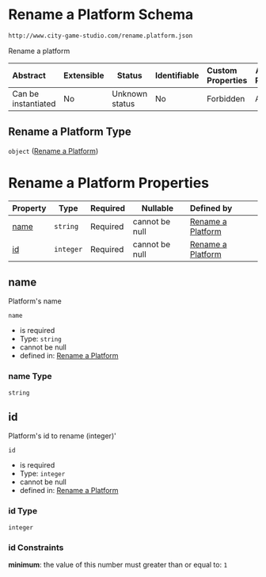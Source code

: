 # Rename a Platform Schema

```txt
http://www.city-game-studio.com/rename.platform.json
```

Rename a platform


| Abstract            | Extensible | Status         | Identifiable | Custom Properties | Additional Properties | Access Restrictions | Defined In                                                                               |
| :------------------ | ---------- | -------------- | ------------ | :---------------- | --------------------- | ------------------- | ---------------------------------------------------------------------------------------- |
| Can be instantiated | No         | Unknown status | No           | Forbidden         | Allowed               | none                | [rename-platform.schema.json](../out/rename-platform.schema.json "open original schema") |

## Rename a Platform Type

`object` ([Rename a Platform](rename-platform.md))

# Rename a Platform Properties

| Property      | Type      | Required | Nullable       | Defined by                                                                                                                           |
| :------------ | --------- | -------- | -------------- | :----------------------------------------------------------------------------------------------------------------------------------- |
| [name](#name) | `string`  | Required | cannot be null | [Rename a Platform](rename-platform-properties-name.md "http&#x3A;//www.city-game-studio.com/rename.platform.json#/properties/name") |
| [id](#id)     | `integer` | Required | cannot be null | [Rename a Platform](rename-platform-properties-id.md "http&#x3A;//www.city-game-studio.com/rename.platform.json#/properties/id")     |

## name

Platform's name


`name`

-   is required
-   Type: `string`
-   cannot be null
-   defined in: [Rename a Platform](rename-platform-properties-name.md "http&#x3A;//www.city-game-studio.com/rename.platform.json#/properties/name")

### name Type

`string`

## id

Platform's id to rename (integer)'


`id`

-   is required
-   Type: `integer`
-   cannot be null
-   defined in: [Rename a Platform](rename-platform-properties-id.md "http&#x3A;//www.city-game-studio.com/rename.platform.json#/properties/id")

### id Type

`integer`

### id Constraints

**minimum**: the value of this number must greater than or equal to: `1`
